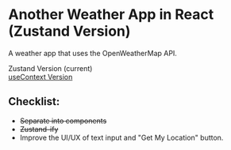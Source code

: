 # Another Weather App in React (Zustand Version)
A weather app that uses the OpenWeatherMap API. 

Zustand Version (current) <br>
[useContext Version](https://github.com/jdichh/obligatory-weather-app-react/tree/useContext-version)
## Checklist:
<ul>
  <li><strike>Separate into components</strike></li>
  <li><strike>Zustand-ify</strike></li>
  <li>Improve the UI/UX of text input and "Get My Location" button.</li>
</ul> 
